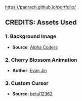 https://panrach.github.io/portfolio/
## CREDITS: Assets Used

### 1. Background Image
- **Source**: [Alpha Coders](https://wall.alphacoders.com/big.php?i=1342341)
### 2. Cherry Blossom Animation
- **Author**: [Evan Jin](https://codepen.io/rudtjd2548/pen/qBpVzxP)
### 3. Custom Cursor
- **Source**: [betul12362](https://www.cursor.cc/?action=icon&file_id=46816)
